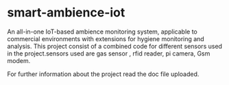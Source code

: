 # smart-ambience-iot

An all-in-one IoT-based ambience monitoring system, applicable to commercial environments with extensions for hygiene monitoring and analysis. This project consist of a combined code for different sensors used in the project.sensors used are gas sensor , rfid reader, pi camera, Gsm modem. 

For further information about the project read the doc file uploaded.
